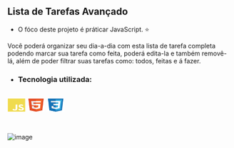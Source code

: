 ## Lista de Tarefas Avançado

* O fóco deste projeto é práticar JavaScript. ⭐

Você poderá organizar seu dia-a-dia com esta lista de tarefa completa podendo marcar sua tarefa como feita, poderá edita-la e também removê-lá, além de poder filtrar suas tarefas como: todos, feitas e á fazer.

* <h3> Tecnologia utilizada: </h3>

<div style="display: inline_block"><br>
  <img align="center" alt="Rafa-Js" height="30" width="40" src="https://raw.githubusercontent.com/devicons/devicon/master/icons/javascript/javascript-plain.svg">
  <img align="center" alt="Rafa-HTML" height="30" width="40" src="https://raw.githubusercontent.com/devicons/devicon/master/icons/html5/html5-original.svg">
  <img align="center" alt="Rafa-CSS" height="30" width="40" src="https://raw.githubusercontent.com/devicons/devicon/master/icons/css3/css3-original.svg">
   </div> <br> <br>
   
 ![image](https://user-images.githubusercontent.com/97531724/222590308-d3ecb277-9251-4bdb-a478-600391488ae2.png)
